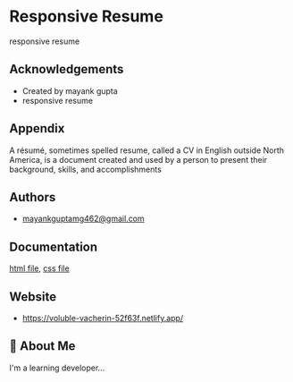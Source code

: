 # Responsive Resume

responsive resume


## Acknowledgements

 - Created by mayank gupta
 - responsive resume 
 


## Appendix

A résumé, sometimes spelled resume, called a CV in English outside North America, is a document created and used by a person to present their background, skills, and accomplishments


## Authors

- mayankguptamg462@gmail.com


## Documentation

[html file](https://github.com/mkgupta2000/responsive_resume/blob/main/index.html),
[css file](https://github.com/mkgupta2000/responsive_resume/blob/main/style.css)


## Website

- https://voluble-vacherin-52f63f.netlify.app/








## 🚀 About Me
I'm a learning developer...

